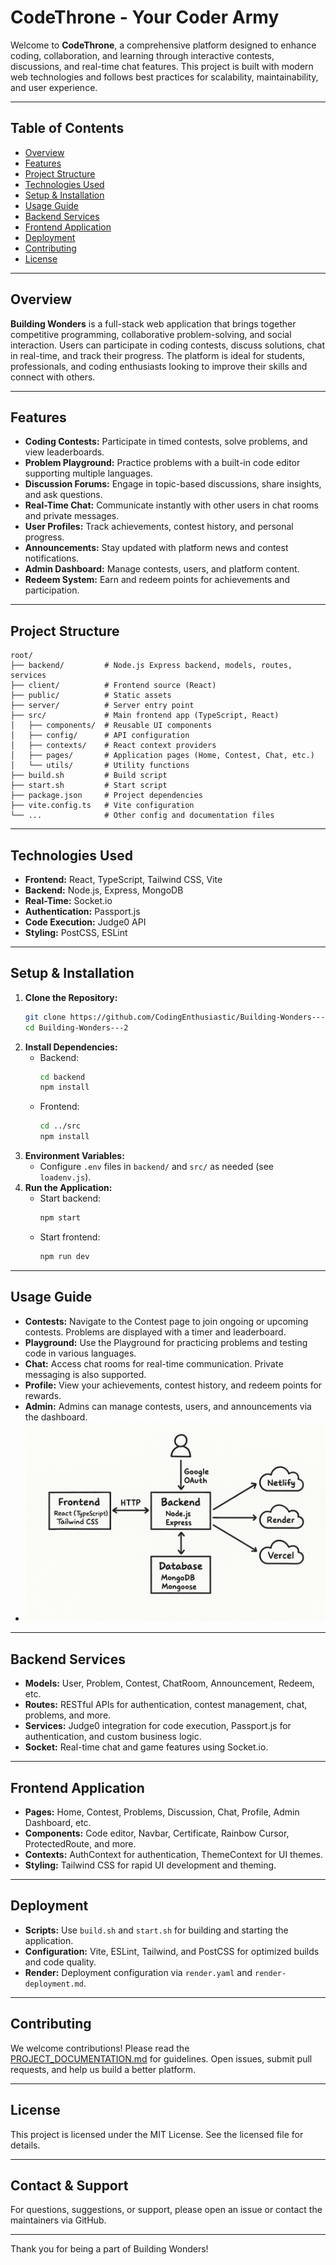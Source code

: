 # CodeThrone - Your Coder Army

Welcome to **CodeThrone**, a comprehensive platform designed to enhance coding, collaboration, and learning through interactive contests, discussions, and real-time chat features. This project is built with modern web technologies and follows best practices for scalability, maintainability, and user experience.

---

## Table of Contents
- [Overview](#overview)
- [Features](#features)
- [Project Structure](#project-structure)
- [Technologies Used](#technologies-used)
- [Setup & Installation](#setup--installation)
- [Usage Guide](#usage-guide)
- [Backend Services](#backend-services)
- [Frontend Application](#frontend-application)
- [Deployment](#deployment)
- [Contributing](#contributing)
- [License](#license)

---

## Overview
**Building Wonders** is a full-stack web application that brings together competitive programming, collaborative problem-solving, and social interaction. Users can participate in coding contests, discuss solutions, chat in real-time, and track their progress. The platform is ideal for students, professionals, and coding enthusiasts looking to improve their skills and connect with others.

---

## Features
- **Coding Contests:** Participate in timed contests, solve problems, and view leaderboards.
- **Problem Playground:** Practice problems with a built-in code editor supporting multiple languages.
- **Discussion Forums:** Engage in topic-based discussions, share insights, and ask questions.
- **Real-Time Chat:** Communicate instantly with other users in chat rooms and private messages.
- **User Profiles:** Track achievements, contest history, and personal progress.
- **Announcements:** Stay updated with platform news and contest notifications.
- **Admin Dashboard:** Manage contests, users, and platform content.
- **Redeem System:** Earn and redeem points for achievements and participation.

---

## Project Structure
```
root/
├── backend/         # Node.js Express backend, models, routes, services
├── client/          # Frontend source (React)
├── public/          # Static assets
├── server/          # Server entry point
├── src/             # Main frontend app (TypeScript, React)
│   ├── components/  # Reusable UI components
│   ├── config/      # API configuration
│   ├── contexts/    # React context providers
│   ├── pages/       # Application pages (Home, Contest, Chat, etc.)
│   └── utils/       # Utility functions
├── build.sh         # Build script
├── start.sh         # Start script
├── package.json     # Project dependencies
├── vite.config.ts   # Vite configuration
└── ...              # Other config and documentation files
```

---

## Technologies Used
- **Frontend:** React, TypeScript, Tailwind CSS, Vite
- **Backend:** Node.js, Express, MongoDB
- **Real-Time:** Socket.io
- **Authentication:** Passport.js
- **Code Execution:** Judge0 API
- **Styling:** PostCSS, ESLint

---

## Setup & Installation
1. **Clone the Repository:**
   ```bash
   git clone https://github.com/CodingEnthusiastic/Building-Wonders---2.git
   cd Building-Wonders---2
   ```
2. **Install Dependencies:**
   - Backend:
     ```bash
     cd backend
     npm install
     ```
   - Frontend:
     ```bash
     cd ../src
     npm install
     ```
3. **Environment Variables:**
   - Configure `.env` files in `backend/` and `src/` as needed (see `loadenv.js`).
4. **Run the Application:**
   - Start backend:
     ```bash
     npm start
     ```
   - Start frontend:
     ```bash
     npm run dev
     ```

---

## Usage Guide
- **Contests:** Navigate to the Contest page to join ongoing or upcoming contests. Problems are displayed with a timer and leaderboard.
- **Playground:** Use the Playground for practicing problems and testing code in various languages.
- **Chat:** Access chat rooms for real-time communication. Private messaging is also supported.
- **Profile:** View your achievements, contest history, and redeem points for rewards.
- **Admin:** Admins can manage contests, users, and announcements via the dashboard.
- ![System Architecture](./system-architecture.png)

---

## Backend Services
- **Models:** User, Problem, Contest, ChatRoom, Announcement, Redeem, etc.
- **Routes:** RESTful APIs for authentication, contest management, chat, problems, and more.
- **Services:** Judge0 integration for code execution, Passport.js for authentication, and custom business logic.
- **Socket:** Real-time chat and game features using Socket.io.

---

## Frontend Application
- **Pages:** Home, Contest, Problems, Discussion, Chat, Profile, Admin Dashboard, etc.
- **Components:** Code editor, Navbar, Certificate, Rainbow Cursor, ProtectedRoute, and more.
- **Contexts:** AuthContext for authentication, ThemeContext for UI themes.
- **Styling:** Tailwind CSS for rapid UI development and theming.

---

## Deployment
- **Scripts:** Use `build.sh` and `start.sh` for building and starting the application.
- **Configuration:** Vite, ESLint, Tailwind, and PostCSS for optimized builds and code quality.
- **Render:** Deployment configuration via `render.yaml` and `render-deployment.md`.

---

## Contributing
We welcome contributions! Please read the [PROJECT_DOCUMENTATION.md](PROJECT_DOCUMENTATION.md) for guidelines. Open issues, submit pull requests, and help us build a better platform.

---

## License
This project is licensed under the MIT License. See the licensed file for details.

---

## Contact & Support
For questions, suggestions, or support, please open an issue or contact the maintainers via GitHub.

---

Thank you for being a part of Building Wonders!
